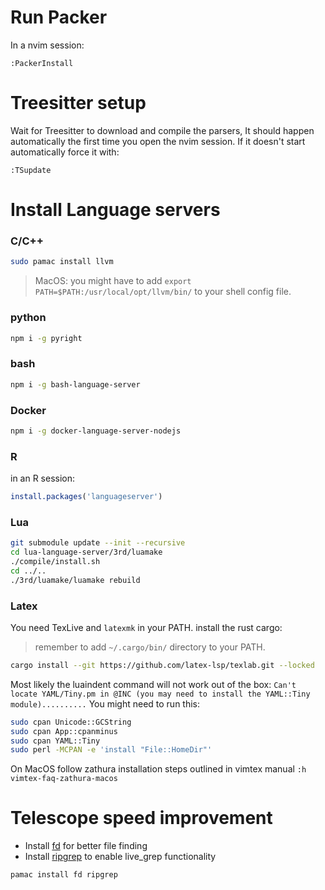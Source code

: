 # Run Packer
In a nvim session:
``` vim
:PackerInstall
```
# Treesitter setup
Wait for Treesitter to download and compile the parsers, It should happen automatically the first time you open the nvim session.
If it doesn't start automatically force it with:
```
:TSupdate
```
# Install Language servers 
### C/C++
``` bash
sudo pamac install llvm
```
> MacOS: 
you might have to add `export PATH=$PATH:/usr/local/opt/llvm/bin/` to your shell config file.

### python
``` bash
npm i -g pyright
```
### bash
``` bash
npm i -g bash-language-server
```
### Docker
``` bash
npm i -g docker-language-server-nodejs
```
### R 
in an R session:
``` r
install.packages('languageserver')
```
### Lua
``` bash
git submodule update --init --recursive
cd lua-language-server/3rd/luamake
./compile/install.sh
cd ../..
./3rd/luamake/luamake rebuild
```

### Latex
You need TexLive and `latexmk` in your PATH.
install the rust cargo:
> remember to add `~/.cargo/bin/` directory to your PATH.
``` bash
cargo install --git https://github.com/latex-lsp/texlab.git --locked
```
Most likely the luaindent command will not work out of the box:
`Can't locate YAML/Tiny.pm in @INC (you may need to install the YAML::Tiny module)..........`
You might need to run this:
``` bash
sudo cpan Unicode::GCString
sudo cpan App::cpanminus
sudo cpan YAML::Tiny
sudo perl -MCPAN -e 'install "File::HomeDir"'
```

On MacOS follow zathura installation steps outlined in vimtex manual `:h vimtex-faq-zathura-macos`

# Telescope speed improvement
- Install [fd](https://github.com/sharkdp/fd) for better file finding 
- Install  [ripgrep](https://github.com/BurntSushi/ripgrep) to enable live_grep functionality
``` bash
pamac install fd ripgrep
```

